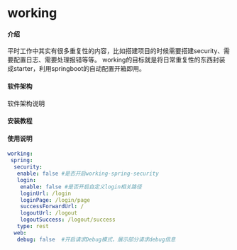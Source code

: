 # working

#### 介绍
平时工作中其实有很多重复性的内容，比如搭建项目的时候需要搭建security、需要配置日志、需要处理报错等等。
working的目标就是将日常重复性的东西封装成starter，利用springboot的自动配置开箱即用。

#### 软件架构
软件架构说明


#### 安装教程



#### 使用说明


```yaml
working:
 spring:
  security:
   enable: false #是否开启working-spring-security
   login:
    enable: false #是否开启自定义login相关路径
    loginUrl: /login
    loginPage: /login/page
    successForwardUrl: /
    logoutUrl: /logout
    logoutSuccess: /logout/success
   type: rest
  web:
   debug: false  #开启请求Debug模式，展示部分请求debug信息
```